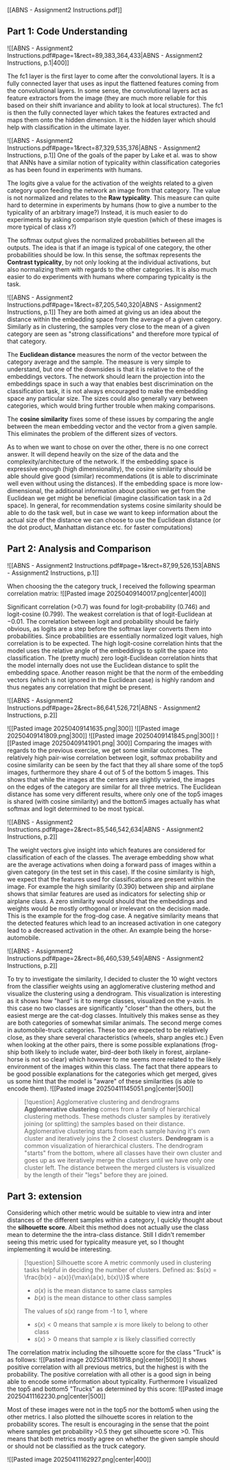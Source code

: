 [[ABNS - Assignment2 Instructions.pdf]]

## Part 1: Code Understanding

![[ABNS - Assignment2 Instructions.pdf#page=1&rect=89,383,364,433|ABNS - Assignment2 Instructions, p.1|400]]

The fc1 layer is the first layer to come after the convolutional layers. It is a fully connected layer that uses as input the flattened features coming from the convolutional layers. In some sense, the convolutional layers act as feature extractors from the image (they are much more reliable for this based on their shift invariance and ability to look at local structures). The fc1 is then the fully connected layer which takes the features extracted and maps them onto the hidden dimension. It is the hidden layer which should help with classification in the ultimate layer. 

![[ABNS - Assignment2 Instructions.pdf#page=1&rect=87,329,535,376|ABNS - Assignment2 Instructions, p.1]]
One of the goals of the paper by Lake et al. was to show that ANNs have a similar notion of typicality within classification categories as has been found in experiments with humans. 

The logits give a value for the activation of the weights related to a given category upon feeding the network an image from that category. The value is not normalized and relates to the **Raw typicality**. This measure can quite hard to determine in experiments by humans (how to give a number to the typicality of an arbitrary image?) Instead, it is much easier to do experiments by asking comparison style question (which of these images is more typical of class x?)

The softmax output gives the normalized probabilities between all the outputs. The idea is that if an image is typical of one category, the other probabilities should be low. In this sense, the softmax represents the **Contrast typicality**, by not only looking at the individual activations, but also normalizing them with regards to the other categories. It is also much easier to do experiments with humans where comparing typicality is the task.

![[ABNS - Assignment2 Instructions.pdf#page=1&rect=87,205,540,320|ABNS - Assignment2 Instructions, p.1]]
They are both aimed at giving us an idea about the distance within the embedding space from the average of a given category. Similarly as in clustering, the samples very close to the mean of a given category are seen as "strong classifications" and therefore more typical of that category. 

The **Euclidean distance** measures the norm of the vector between the category average and the sample. The measure is very simple to understand, but one of the downsides is that it is relative to the of the embeddings vectors. The network should learn the projection into the embeddings space in such a way that enables best discrimination on the classification task, it is not always encouraged to make the embedding space any particular size. The sizes could also generally vary between categories, which would bring further trouble when making comparisons.

The **cosine similarity** fixes some of these issues by comparing the angle between the mean embedding vector and the vector from a given sample. This eliminates the problem of the different sizes of vectors. 

As to when we want to chose on over the other, there is no one correct answer. It will depend heavily on the size of the data and the complexity/architecture of the network. If the embedding space is expressive enough (high dimensionality), the cosine similarity should be able should give good (similar) recommendations (it is able to discriminate well even without using the distances). If the embedding space is more low-dimensional, the additional information about position we get from the Euclidean we get might be beneficial (imagine classification task in a 2d space). In general, for recommendation systems cosine similarity should be able to do the task well, but in case we want to keep information about the actual size of the distance we can choose to use the Euclidean distance (or the dot product, Manhattan distance etc. for faster computations)

## Part 2: Analysis and Comparison

![[ABNS - Assignment2 Instructions.pdf#page=1&rect=87,99,526,153|ABNS - Assignment2 Instructions, p.1]]

When choosing the the category truck, I received the following spearman correlation matrix:
![[Pasted image 20250409140017.png|center|400]]

Significant correlation (>0.7) was found for logit-probability ($0.746$) and logit-cosine ($0.799$). The weakest correlation is that of logit-Euclidean at $-0.01$. The correlation between logit and probability should be fairly obvious, as logits are a step before the softmax layer converts them into probabilities. Since probabilities are essentially normalized logit values, high correlation is to be expected. 
The high logit-cosine correlation hints that the model uses the relative angle of the embeddings to split the space into classification. 
The (pretty much) zero logit-Euclidean correlation hints that the model internally does not use the Euclidean distance to split the embedding space. Another reason might be that the norm of the embedding vectors (which is not ignored in the Euclidean case) is highly random and thus negates any correlation that might be present.

![[ABNS - Assignment2 Instructions.pdf#page=2&rect=86,641,526,721|ABNS - Assignment2 Instructions, p.2]]

![[Pasted image 20250409141635.png|300]] ![[Pasted image 20250409141809.png|300]]
![[Pasted image 20250409141845.png|300]] ![[Pasted image 20250409141901.png| 300]]
Comparing the images with regards to the previous exercise, we get some similar outcomes. The relatively high pair-wise correlation between logit, softmax probability and cosine similarity can be seen by the fact that they all share some of the top5 images, furthermore they share 4 out of 5 of the bottom 5 images. This shows that while the images at the centers are slightly varied, the images on the edges of the category are similar for all three metrics.
The Euclidean distance has some very different results, where only one of the top5 images is shared (with cosine similarity) and the bottom5 images actually has what softmax and logit determined to be most typical.

![[ABNS - Assignment2 Instructions.pdf#page=2&rect=85,546,542,634|ABNS - Assignment2 Instructions, p.2]]

The weight vectors give insight into which features are considered for classification of each of the classes. The average embedding show what are the average activations when doing a forward pass of images within a given category (in the test set in this case). 
If the cosine similarity is high, we expect that the features used for classifications are present within the image. For example the high similarity ($0.390$) between ship and airplane shows that similar features are used as indicators for selecting ship or airplane class. 
A zero similarity would should that the embeddings and weights would be mostly orthogonal or irrelevant on the decision made. This is the example for the frog-dog case.
A negative similarity means that the detected features which lead to an increased activation in one category lead to a decreased activation in the other. An example being the horse-automobile.

![[ABNS - Assignment2 Instructions.pdf#page=2&rect=86,460,539,549|ABNS - Assignment2 Instructions, p.2]]

To try to investigate the similarity, I decided to cluster the 10 wight vectors from the classifier weights using an agglomerative clustering method and visualize the clustering using a dendrogram. This visualization is interesting as it shows how "hard" is it to merge classes, visualized on the y-axis. 
In this case no two classes are significantly "closer" than the others, but the easiest merge are the cat-dog classes. Intuitively this makes sense as they are both categories of somewhat similar animals. The second merge comes in automobile-truck categories. These too are expected to be relatively close, as they share several characteristics (wheels, sharp angles etc.)
Even when looking at the other pairs, there is some possible explanations (frog-ship both likely to include water, bird-deer both likely in forest, airplane-horse is not so clear) which however to me seems more related to the likely environment of the images within this class.
The fact that there appears to be good possible explanations for the categories which get merged, gives us some hint that the model is "aware" of these similarities (is able to encode them). 
![[Pasted image 20250411145051.png|center|500]]

>[!question] Agglomerative clustering and dendrograms
>**Agglomerative clustering** comes from a family of hierarchical clustering methods. These methods cluster samples by iteratively joining (or splitting) the samples based on their distance. Agglomerative clustering starts from each sample having it's own cluster and iteratively joins the 2 closest clusters.
>**Dendrogram** is a common visualization of hierarchical clusters. The dendrogram "starts" from the bottom, where all classes have their own cluster and goes up as we iteratively merge the clusters until we have only one cluster left. The distance between the merged clusters is visualized by the length of their "legs" before they are joined.

## Part 3: extension

Considering which other metric would be suitable to view intra and inter distances of the different samples within a category, I quickly thought about the **silhouette score**. Albeit this method does not actually use the class mean to determine the the intra-class distance. Still I didn't remember seeing this metric used for typicality measure yet, so I thought implementing it would be interesting.

>[!question] Silhouette score
>A metric commonly used in clustering tasks helpful in deciding the number of clusters.
>Defined as:
>$s(x) = \frac{b(x) - a(x)}{\max\{a(x), b(x)\}}​$
>where 
>- $a(x)$ is the mean distance to same class samples
>- $b(x)$ is the mean distance to other class samples
>
>The values of $s(x)$ range from -1 to 1, where
>- $s(x)<0$ means that sample $x$ is more likely to belong to other class
>- $s(x)>0$ means that sample $x$ is likely classified correctly

The correlation matrix including the silhouette score for the class "Truck" is as follows:
![[Pasted image 20250411161918.png|center|500]]
It shows positive correlation with all previous metrics, but the highest is with the probability. The positive correlation with all other is a good sign in being able to encode some information about typicality. Furthermore I visualized the top5 and bottom5 "Trucks" as determined by this score:
![[Pasted image 20250411162230.png|center|500]]

Most of these images were not in the top5 nor the bottom5 when using the other metrics. 
I also plotted the silhouette scores in relation to the probability scores. The result is encouraging in the sense that the point where samples get probability >0.5 they get silhouette score >0. This means that both metrics mostly agree on whether the given sample should or should not be classified as the truck category.

![[Pasted image 20250411162927.png|center|400]]

